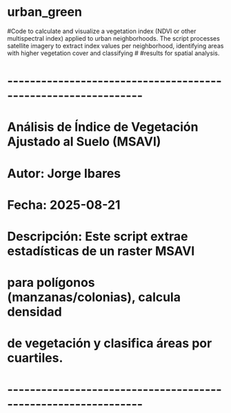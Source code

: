 # urban_green
#Code to calculate and visualize a vegetation index (NDVI or other multispectral index) applied to urban neighborhoods. The script processes satellite imagery to extract index values per neighborhood, identifying areas with higher vegetation cover and classifying # #results for spatial analysis.
# --------------------------------------------------------------
# Análisis de Índice de Vegetación Ajustado al Suelo (MSAVI)
# Autor: Jorge Ibares
# Fecha: 2025-08-21
# Descripción: Este script extrae estadísticas de un raster MSAVI
#              para polígonos (manzanas/colonias), calcula densidad
#              de vegetación y clasifica áreas por cuartiles.
# --------------------------------------------------------------







